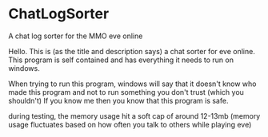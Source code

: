 # ChatLogSorter
A chat log sorter for the MMO eve online

Hello. This is (as the title and description says) a chat sorter for eve online.
This program is self contained and has everything it needs to run on windows.

When trying to run this program, windows will say that it doesn't know who made this program and not to run something you don't trust (which you shouldn't)
If you know me then you know that this program is safe.

during testing, the memory usage hit a soft cap of around 12-13mb (memory usage fluctuates based on how often you talk to others while playing eve)
